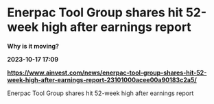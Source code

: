 # Enerpac Tool Group shares hit 52-week high after earnings report
**Why is it moving?**

**2023-10-17 17:09**

**https://www.ainvest.com/news/enerpac-tool-group-shares-hit-52-week-high-after-earnings-report-23101000acee00a90183c2a5/**

Enerpac Tool Group shares hit 52-week high after earnings report
